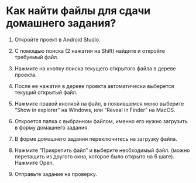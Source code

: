 # Как найти файлы для сдачи домашнего задания?

1. Откройте проект в Android Studio.

2. С помощью поиска (2 нажатия на Shift) найдите и откройте требуемый файл.

3. Нажмите на кнопку поиска текущего открытого файла в дереве проекта.

4. После ее нажатия в дереве проекта автоматически выберется текущий открытый файл.

5. Нажмите правой кнопкой на файл, в появившемся меню выберите “Show in explorer” на Windows, или “Reveal in Finder” на MacOS.

6. Откроется папка с выбранном файлом, именно его нужно загрузить в форму домашнего задания.

7. В форме домашнего задания переключитесь на загрузку файла. 

8. Нажмите “Прикрепить файл” и выберите необходимый файл. (можно перетащить из другого окна, которое было открыто на 6 шаге). Нажмите Open.

9. Отправьте задание на проверку. 


